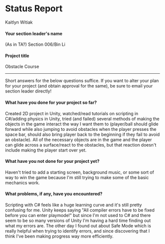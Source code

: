 # Status Report

Kaitlyn Witiak

#### Your section leader's name

(As in TA?) Section 006/Bin Li 

#### Project title

Obstacle Course

***

Short answers for the below questions suffice. If you want to alter your plan for your project (and obtain approval for the same), be sure to email your section leader directly!

#### What have you done for your project so far?

Created 2D project in Unity, watched/read tutorials on scripting in C#/adding physics in Unity, tried (and failed) several methods of making the objects in the game interact the way I want them to (player/ball should glide forward while also jumping to avoid obstacles when the player presses the space bar, should also bring player back to the beginning if they fail to avoid an obstacle). All of the necessary objects are in the game and the player can glide across a surface/react to the obstacles, but that reaction doesn't include making the player start over yet. 

#### What have you not done for your project yet?

Haven't tried to add a starting screen, background music, or some sort of way to win the game because I'm still trying to make some of the basic mechanics work. 

#### What problems, if any, have you encountered?

Scripting with C# feels like a huge learning curve and it's still pretty confusing for me. Unity keeps saying "All compiler errors have to be fixed before you can enter playmode!" but since I'm not used to C# and there seem to be so many versions of Unity I'm having a hard time finding out what my errors are. The other day I found out about Safe Mode which is really helpful when trying to identify errors, and since discovering that I think I've been making progress way more efficiently.  
